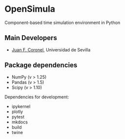 # OpenSimula
Component-based time simulation environment in Python

## Main Developers

* [Juan F. Coronel](http://jfc.us.es), Universidad de Sevilla

## Package dependencies

- NumPy (v > 1.25)
- Pandas (v > 1.5)
- Scipy  (v > 1.10)

Dependencies for development:

- ipykernel
- plotly
- pytest
- mkdocs
- build
- twine


